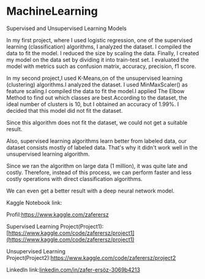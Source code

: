 # MachineLearning
Supervised and Unsupervised Learning Models

In my first project, where I used logistic regression, one of the supervised learning (classification) algorithms, I analyzed the dataset. I compiled the data to fit the model. I reduced the size by scaling the data. Finally, I created my model on the data set by dividing it into train-test set. I evaluated the model with metrics such as confusion matrix, accuracy, precision, f1 score.

In my second project,I used K-Means,on of the unsupervised learning (clustering) algorithms.I analyzed the dataset. I used MinMaxScaler() as feature scaling.I compiled the data to fit the model.I applied The Elbow Method to find out which classes are best.According to the dataset, the ideal number of clusters is 10, but I obtained an accuracy of 1.99%. I decided that this model did not fit the dataset.

Since this algorithm does not fit the dataset, we could not get a suitable result.

Also, supervised learning algorithms learn better from labeled data, our dataset consists mostly of labeled data. That's why it didn't work well in the unsupervised learning algorithm.

Since we ran the algorithm on large data (1 million), it was quite late and costly. Therefore, instead of this process, we can perform faster and less costly operations with direct classification algorithms.

We can even get a better result with a deep neural network model.


Kaggle Notebook link:

Profil:https://www.kaggle.com/zaferersz

Supervised Learning Project(Project1):[https://www.kaggle.com/code/zaferersz/project1](https://www.kaggle.com/code/zaferersz/project1)

Unsupervised Learning Project(Project2):https://www.kaggle.com/code/zaferersz/project2

Linkedln link:[linkedin.com/in/zafer-ersöz-3069b4213](https://www.linkedin.com/in/zafer-ers%C3%B6z-3069b4213/)
